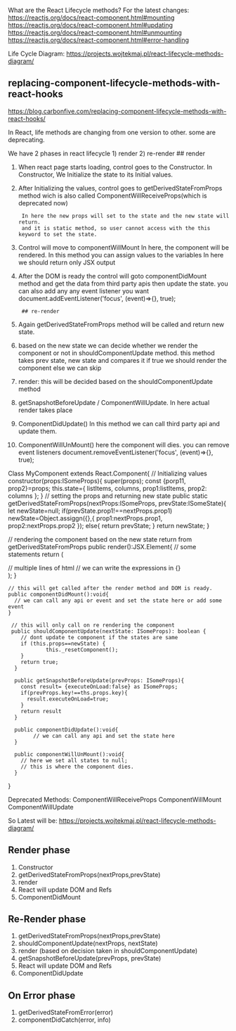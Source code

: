 What are the React Lifecycle methods?
For the latest changes:
https://reactjs.org/docs/react-component.html#mounting
https://reactjs.org/docs/react-component.html#updating
https://reactjs.org/docs/react-component.html#unmounting
https://reactjs.org/docs/react-component.html#error-handling

Life Cycle Diagram:
https://projects.wojtekmaj.pl/react-lifecycle-methods-diagram/

## replacing-component-lifecycle-methods-with-react-hooks
https://blog.carbonfive.com/replacing-component-lifecycle-methods-with-react-hooks/

In React, life methods are changing from one version to other. some are deprecating.

We have 2 phases in react lifecycle 1) render 2) re-render
        ## render
1) When react page starts loading, control goes to the Constructor.
  In Constructor, We Initialize the state to its Initial values. 
2) After Initializing the values, control goes to getDerivedStateFromProps method wich is also called ComponentWillReceiveProps(which is deprecated now)

        In here the new props will set to the state and the new state will return. 
        and it is static method, so user cannot access with the this keyword to set the state.

3) Control will move to componentWillMount In here, the component will be rendered. In this method you can assign values to the variables 
In here we should return only JSX output

4) After the DOM is ready the control will goto componentDidMount method and get the data from third party apis then update the state.
        you can also add any any event listener you want 
        document.addEventListener('focus', (event)=>{}, true);

        ## re-render
5) Again getDerivedStateFromProps method will be called and return new state.
6) based on the new state we can decide whether we render the component or not in shouldComponentUpdate method.
  this method takes prev state, new state and compares it if true we should render the component else we can skip
7) render:  this will be decided based on the shouldComponentUpdate method
8) getSnapshotBeforeUpdate / ComponentWillUpdate. In here actual render takes place 
9) ComponentDidUpdate() In this method we can call third party api and update them.
10) ComponentWillUnMount() here the component will dies.
 you can remove event listeners document.removeEventListener('focus', (event)=>{}, true);
 
   Class MyComponent extends React.Component{
   // Initializing values
   constructor(props:ISomeProps){
           super(props);
           const {porp11, prop2}=props;
            this.state={
                   listItems,
                   columns,
                   prop1:listItems,
                   prop2: columns
                   };
   }
   // setting the props and returning new state
   public static getDerivedStateFromProps(nextProps:ISomeProps, prevState:ISomeState){
     let newState=null;
     if(prevState.prop1!==nextProps.prop1)
       newState=Object.assiggn({},{
               prop1:nextProps.prop1,
               prop2:nextProps.prop2
              });
     else{
        return prevState;
     }
     return newState;
   }
   
   // rendering the component based on the new state return from getDerivedStateFromProps
    public render():JSX.Element{
        // some statements
        return (
              <div>
              // multiple lines of html
              // we can write the expressions in {}
              </div>
        );
    }
    
    // this will get called after the render method and DOM is ready.
    public componentDidMount():void{
      // we can call any api or event and set the state here or add some event
    }
    
     // this will only call on re rendering the component
     public shouldComponentUpdate(nextState: ISomeProps): boolean {
        // dont update te component if the states are same
        if (this.props==newState) {
                this._resetComponent();
        }
        return true;
      }
      
      public getSnapshotBeforeUpdate(prevProps: ISomeProps){
        const result= {executeOnLoad:false} as ISomeProps;
        if(prevProps.key!==ths.props.key){
          result.executeOnLoad=true;
        }
        return result
      }

      public componentDidUpdate():void{
            // we can call any api and set the state here
      }
      
      public componentWillUnMount():void{
        // here we set all states to null;
        // this is where the component dies.
      }
   }

Deprecated Methods:
ComponentWillReceiveProps
ComponentWillMount
ComponentWillUpdate

So Latest will be:
https://projects.wojtekmaj.pl/react-lifecycle-methods-diagram/

Render phase
------------
1) Constructor
2) getDerivedStateFromProps(nextProps,prevState)
3) render
4) React will update DOM and Refs
5) ComponentDidMount

Re-Render phase
---------------
1) getDerivedStateFromProps(nextProps,prevState)
2) shouldComponentUpdate(nextProps, nextState)
3) render (based on decision taken in shouldComponentUpdate)
4) getSnapshotBeforeUpdate(prevProps, prevState)
5) React will update DOM and Refs
6) ComponentDidUpdate

On Error phase
--------------
1) getDerivedStateFromError(error)
2) componentDidCatch(error, info)
